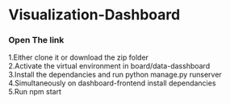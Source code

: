 # Visualization-Dashboard

### Open The link
1.Either clone it or download the zip folder <br>
2.Activate the virtual environment in board/data-dasshboard<br>
3.Install the dependancies and run python manage.py runserver<br>
4.Simultaneously on dashboard-frontend install dependancies<br>
5.Run npm start
